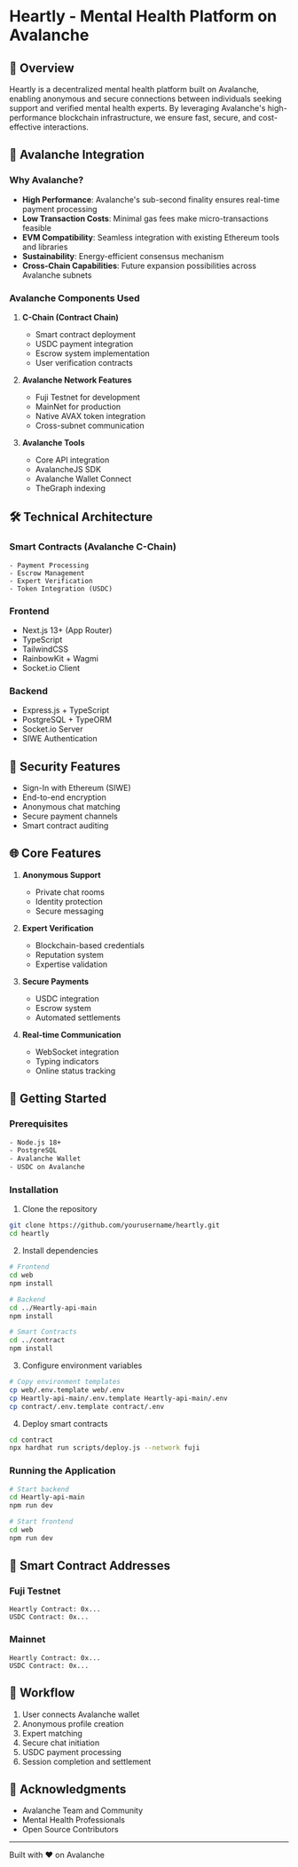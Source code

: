 # Heartly - Mental Health Platform on Avalanche

## 🌟 Overview
Heartly is a decentralized mental health platform built on Avalanche, enabling anonymous and secure connections between individuals seeking support and verified mental health experts. By leveraging Avalanche's high-performance blockchain infrastructure, we ensure fast, secure, and cost-effective interactions.

## 🚀 Avalanche Integration

### Why Avalanche?
- **High Performance**: Avalanche's sub-second finality ensures real-time payment processing
- **Low Transaction Costs**: Minimal gas fees make micro-transactions feasible
- **EVM Compatibility**: Seamless integration with existing Ethereum tools and libraries
- **Sustainability**: Energy-efficient consensus mechanism
- **Cross-Chain Capabilities**: Future expansion possibilities across Avalanche subnets

### Avalanche Components Used
1. **C-Chain (Contract Chain)**
   - Smart contract deployment
   - USDC payment integration
   - Escrow system implementation
   - User verification contracts

2. **Avalanche Network Features**
   - Fuji Testnet for development
   - MainNet for production
   - Native AVAX token integration
   - Cross-subnet communication

3. **Avalanche Tools**
   - Core API integration
   - AvalancheJS SDK
   - Avalanche Wallet Connect
   - TheGraph indexing

## 🛠 Technical Architecture

### Smart Contracts (Avalanche C-Chain)
```solidity
- Payment Processing
- Escrow Management
- Expert Verification
- Token Integration (USDC)
```

### Frontend
- Next.js 13+ (App Router)
- TypeScript
- TailwindCSS
- RainbowKit + Wagmi
- Socket.io Client

### Backend
- Express.js + TypeScript
- PostgreSQL + TypeORM
- Socket.io Server
- SIWE Authentication

## 🔐 Security Features
- Sign-In with Ethereum (SIWE)
- End-to-end encryption
- Anonymous chat matching
- Secure payment channels
- Smart contract auditing

## 🌐 Core Features
1. **Anonymous Support**
   - Private chat rooms
   - Identity protection
   - Secure messaging

2. **Expert Verification**
   - Blockchain-based credentials
   - Reputation system
   - Expertise validation

3. **Secure Payments**
   - USDC integration
   - Escrow system
   - Automated settlements

4. **Real-time Communication**
   - WebSocket integration
   - Typing indicators
   - Online status tracking

## 🚀 Getting Started

### Prerequisites
```bash
- Node.js 18+
- PostgreSQL
- Avalanche Wallet
- USDC on Avalanche
```

### Installation
1. Clone the repository
```bash
git clone https://github.com/yourusername/heartly.git
cd heartly
```

2. Install dependencies
```bash
# Frontend
cd web
npm install

# Backend
cd ../Heartly-api-main
npm install

# Smart Contracts
cd ../contract
npm install
```

3. Configure environment variables
```bash
# Copy environment templates
cp web/.env.template web/.env
cp Heartly-api-main/.env.template Heartly-api-main/.env
cp contract/.env.template contract/.env
```

4. Deploy smart contracts
```bash
cd contract
npx hardhat run scripts/deploy.js --network fuji
```

### Running the Application
```bash
# Start backend
cd Heartly-api-main
npm run dev

# Start frontend
cd web
npm run dev
```

## 📝 Smart Contract Addresses

### Fuji Testnet
```
Heartly Contract: 0x...
USDC Contract: 0x...
```

### Mainnet
```
Heartly Contract: 0x...
USDC Contract: 0x...
```

## 🔄 Workflow
1. User connects Avalanche wallet
2. Anonymous profile creation
3. Expert matching
4. Secure chat initiation
5. USDC payment processing
6. Session completion and settlement




## 🙏 Acknowledgments
- Avalanche Team and Community
- Mental Health Professionals
- Open Source Contributors


---
Built with ❤️ on Avalanche